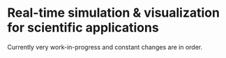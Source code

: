 # Real-time simulation & visualization for scientific applications

Currently very work-in-progress and constant changes are in order.

